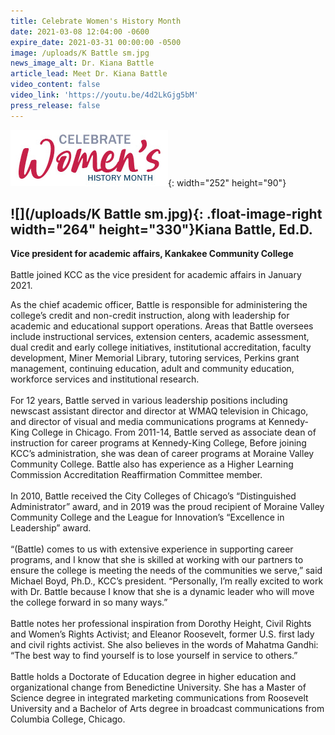 ```yaml
---
title: Celebrate Women's History Month
date: 2021-03-08 12:04:00 -0600
expire_date: 2021-03-31 00:00:00 -0500
image: /uploads/K Battle sm.jpg
news_image_alt: Dr. Kiana Battle
article_lead: Meet Dr. Kiana Battle
video_content: false
video_link: 'https://youtu.be/4d2LkGjg5bM'
press_release: false
---
```

![](/uploads/celebrate-womens-history-month-heading.jpg){: width="252" height="90"}

## ![](/uploads/K Battle sm.jpg){: .float-image-right width="264" height="330"}**Kiana Battle, Ed.D.**

**Vice president for academic affairs, Kankakee Community College**<br><br>Battle joined KCC as the vice president for academic affairs in January 2021.&nbsp;

As the chief academic officer, Battle is responsible for administering the college’s credit and non-credit instruction, along with leadership for academic and educational support operations. Areas that Battle oversees include instructional services, extension centers, academic assessment, dual credit and early college initiatives, institutional accreditation, faculty development, Miner Memorial Library, tutoring services, Perkins grant management, continuing education, adult and community education, workforce services and institutional research.&nbsp;<br><br>For 12 years, Battle served in various leadership positions including newscast assistant director and director at WMAQ television in Chicago, and director of visual and media communications programs at Kennedy-King College in Chicago. From 2011-14, Battle served as associate dean of instruction for career programs at Kennedy-King College, Before joining KCC’s administration, she was dean of career programs at Moraine Valley Community College. Battle also has experience as a Higher Learning Commission Accreditation Reaffirmation Committee member.&nbsp;<br><br>In 2010, Battle received the City Colleges of Chicago’s “Distinguished Administrator” award, and in 2019 was the proud recipient of Moraine Valley Community College and the League for Innovation’s “Excellence in Leadership” award.&nbsp;<br><br>“(Battle) comes to us with extensive experience in supporting career programs, and I know that she is skilled at working with our partners to ensure the college is meeting the needs of the communities we serve,” said Michael Boyd, Ph.D., KCC’s president. “Personally, I’m really excited to work with Dr. Battle because I know that she is a dynamic leader who will move the college forward in so many ways.”&nbsp;<br><br>Battle notes her professional inspiration from Dorothy Height, Civil Rights and Women’s Rights Activist; and Eleanor Roosevelt, former U.S. first lady and civil rights activist. She also believes in the words of Mahatma Gandhi: “The best way to find yourself is to lose yourself in service to others.”&nbsp;<br><br>Battle holds a Doctorate of Education degree in higher education and organizational change from Benedictine University. She has a Master of Science degree in integrated marketing communications from Roosevelt University and a Bachelor of Arts degree in broadcast communications from Columbia College, Chicago.
